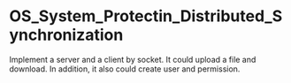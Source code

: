 # OS_System_Protectin_Distributed_Synchronization
Implement a server and a client by socket.  It could upload a file and download. In addition, it also could create user and permission.
